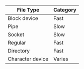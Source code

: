 |File Type| 	Category|
|----|----|
|Block device 	|Fast|
|Pipe |	Slow|
|Socket |	Slow|
|Regular |	Fast|
|Directory |	Fast|
|Character device 	|Varies|
